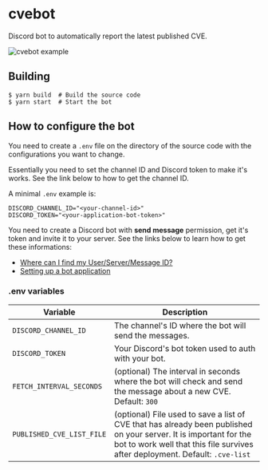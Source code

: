 # cvebot

Discord bot to automatically report the latest published CVE.

![cvebot example](https://i.imgur.com/vH52ABJ.png)

## Building

```console
$ yarn build  # Build the source code
$ yarn start  # Start the bot
```

## How to configure the bot

You need to create a `.env` file on the directory of the source code with the
configurations you want to change.

Essentially you need to set the channel ID and Discord token to make it's works.
See the link below to how to get the channel ID.

A minimal `.env` example is:

```
DISCORD_CHANNEL_ID="<your-channel-id>"
DISCORD_TOKEN="<your-application-bot-token>"
```

You need to create a Discord bot with **send message** permission, get it's token
and invite it to your server. See the links below to learn how to get
these informations:

- [Where can I find my User/Server/Message ID?](https://support.discord.com/hc/en-us/articles/206346498-Where-can-I-find-my-User-Server-Message-ID)
- [Setting up a bot application](https://discordjs.guide/preparations/setting-up-a-bot-application.html)

### .env variables

| Variable                  | Description                                                                                                                                                                                        |
| ------------------------- | -------------------------------------------------------------------------------------------------------------------------------------------------------------------------------------------------- |
| `DISCORD_CHANNEL_ID`      | The channel's ID where the bot will send the messages.                                                                                                                                             |
| `DISCORD_TOKEN`           | Your Discord's bot token used to auth with your bot.                                                                                                                                               |
| `FETCH_INTERVAL_SECONDS`  | (optional) The interval in seconds where the bot will check and send the message about a new CVE. Default: `300`                                                                                   |
| `PUBLISHED_CVE_LIST_FILE` | (optional) File used to save a list of CVE that has already been published on your server. It is important for the bot to work well that this file survives after deployment. Default: `.cve-list` |
